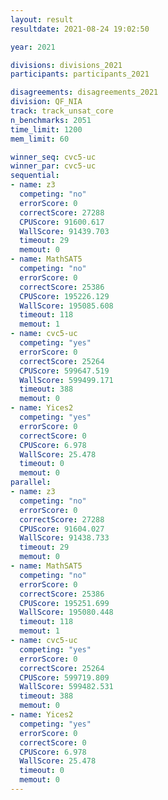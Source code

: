 ```yaml
---
layout: result
resultdate: 2021-08-24 19:02:50

year: 2021

divisions: divisions_2021
participants: participants_2021

disagreements: disagreements_2021
division: QF_NIA
track: track_unsat_core
n_benchmarks: 2051
time_limit: 1200
mem_limit: 60

winner_seq: cvc5-uc
winner_par: cvc5-uc
sequential:
- name: z3
  competing: "no"
  errorScore: 0
  correctScore: 27288
  CPUScore: 91600.617
  WallScore: 91439.703
  timeout: 29
  memout: 0
- name: MathSAT5
  competing: "no"
  errorScore: 0
  correctScore: 25386
  CPUScore: 195226.129
  WallScore: 195085.608
  timeout: 118
  memout: 1
- name: cvc5-uc
  competing: "yes"
  errorScore: 0
  correctScore: 25264
  CPUScore: 599647.519
  WallScore: 599499.171
  timeout: 388
  memout: 0
- name: Yices2
  competing: "yes"
  errorScore: 0
  correctScore: 0
  CPUScore: 6.978
  WallScore: 25.478
  timeout: 0
  memout: 0
parallel:
- name: z3
  competing: "no"
  errorScore: 0
  correctScore: 27288
  CPUScore: 91604.027
  WallScore: 91438.733
  timeout: 29
  memout: 0
- name: MathSAT5
  competing: "no"
  errorScore: 0
  correctScore: 25386
  CPUScore: 195251.699
  WallScore: 195080.448
  timeout: 118
  memout: 1
- name: cvc5-uc
  competing: "yes"
  errorScore: 0
  correctScore: 25264
  CPUScore: 599719.809
  WallScore: 599482.531
  timeout: 388
  memout: 0
- name: Yices2
  competing: "yes"
  errorScore: 0
  correctScore: 0
  CPUScore: 6.978
  WallScore: 25.478
  timeout: 0
  memout: 0
---
```

